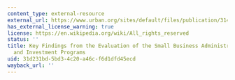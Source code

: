 ```yaml
---
content_type: external-resource
external_url: https://www.urban.org/sites/default/files/publication/31426/411602-Key-Findings-from-the-Evaluation-of-the-Small-Business-Administration-s-Loan-and-Investment-Programs.PDF
has_external_license_warning: true
license: https://en.wikipedia.org/wiki/All_rights_reserved
status: ''
title: Key Findings from the Evaluation of the Small Business Administration's Loan
  and Investment Programs
uid: 31d231bd-5bd3-4c20-a46c-f6d1dfd45ecd
wayback_url: ''
---
```

